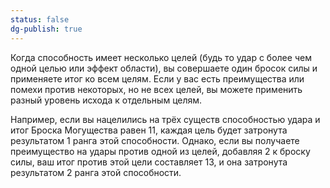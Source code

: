 ```yaml
---
status: false
dg-publish: true
---
```

Когда способность имеет несколько целей (будь то удар с более чем одной целью или эффект области), вы совершаете один бросок силы и применяете итог ко всем целям. Если у вас есть преимущества или помехи против некоторых, но не всех целей, вы можете применить разный уровень исхода к отдельным целям.  

Например, если вы нацелились на трёх существ способностью удара и итог Броска Могущества равен 11, каждая цель будет затронута результатом 1 ранга этой способности. Однако, если вы получаете преимущество на удары против одной из целей, добавляя 2 к броску силы, ваш итог против этой цели составляет 13, и она затронута результатом 2 ранга этой способности.